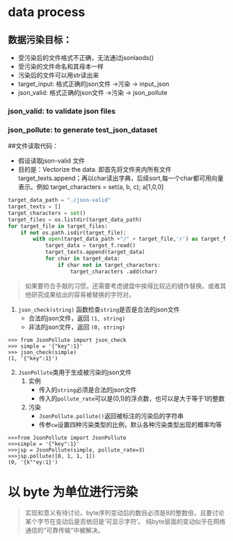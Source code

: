 # data process

## 数据污染目标：
- 受污染后的文件格式不正确，无法通过jsonlaods()
- 受污染的文件命名和其母本一样
- 污染后的文件可以用str读出来
- target_input: 格式正确的json文件 ->污染 -> input_json
- json_valid: 格式正确的json文件 ->污染 -> json_pollute
### json_valid: to validate json files
### json_pollute: to generate test_json_dataset

##文件读取代码：
- 假设读取json-valid 文件
- 目的是：Vectorize the data. 即首先将文件夹内所有文件target_texts.append；再以char读出字典，后续sort,每一个char都可用向量表示。例如 target_characters = set(a, b, c); a[1,0,0]
```python
target_data_path = "./json-valid"
target_texts = []
target_characters = set()
target_files = os.listdir(target_data_path)
for target_file in target_files:
    if not os.path.isdir(target_file):
        with open(target_data_path +"/" + target_file,'r') as target_f:
            target_data = target_f.read()
            target_texts.append(target_data)
            for char in target_data:
                if char not in target_characters:
                    target_characters .add(char)
```


> 如果要符合手敲的习惯，还需要考虑键盘中挨得比较近的键作替换。或者其他研究成果给出的容易被替换的字符对。

1. `json_check(string)` 函数检查`string`是否是合法的json文件
    * 合法的json文件，返回 `(1, string)`
    * 非法的json文件，返回 `(0, string)`

```shell
>>> from JsonPollute import json_check
>>> simple = '{"key":1}'
>>> json_check(simple)
(1, '{"key":1}')
```

2. `JsonPollute`类用于生成被污染的json文件
    1. 实例
        * 传入的`string`必须是合法的json文件
        * 传入的`pollute_rate`可以是(0,1)的浮点数，也可以是大于等于1的整数
    2. 污染
        * `JsonPollute.pollute()`返回被标注的污染后的字符串
        * 传参`cw`设置四种污染类型的比例，默认各种污染类型出现的概率均等

```shell
>>>from JsonPollute import JsonPollute
>>>simple = '{"key":1}'
>>>jsp = JsonPollute(simple, pollute_rate=3)
>>>jsp.pollute([0, 1, 1, 1])
(0, '{k""ey:1}')
```

# 以 byte 为单位进行污染

> 实现和意义有待讨论。byte序列变动后的数目必须是8的整数倍，且要讨论某个字节在变动后是否依旧是‘可显示字符’。
> 纯byte层面的变动似乎在网络通信的“可靠传输”中被解决。
